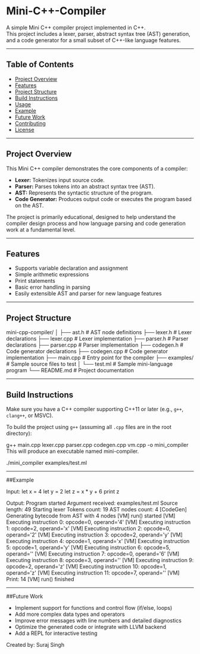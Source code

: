 # Mini-C++-Compiler


A simple Mini C++ compiler project implemented in C++.  
This project includes a lexer, parser, abstract syntax tree (AST) generation, and a code generator for a small subset of C++-like language features.

---

## Table of Contents
- [Project Overview](#project-overview)
- [Features](#features)
- [Project Structure](#project-structure)
- [Build Instructions](#build-instructions)
- [Usage](#usage)
- [Example](#example)
- [Future Work](#future-work)
- [Contributing](#contributing)
- [License](#license)

---

## Project Overview

This Mini C++ compiler demonstrates the core components of a compiler:
- **Lexer:** Tokenizes input source code.
- **Parser:** Parses tokens into an abstract syntax tree (AST).
- **AST:** Represents the syntactic structure of the program.
- **Code Generator:** Produces output code or executes the program based on the AST.

The project is primarily educational, designed to help understand the compiler design process and how language parsing and code generation work at a fundamental level.

---

## Features

- Supports variable declaration and assignment
- Simple arithmetic expressions
- Print statements
- Basic error handling in parsing
- Easily extensible AST and parser for new language features

---

## Project Structure
mini-cpp-compiler/
│
├── ast.h # AST node definitions
├── lexer.h # Lexer declarations
├── lexer.cpp # Lexer implementation
├── parser.h # Parser declarations
├── parser.cpp # Parser implementation
├── codegen.h # Code generator declarations
├── codegen.cpp # Code generator implementation
├── main.cpp # Entry point for the compiler
├── examples/ # Sample source files to test
│ └── test.ml # Sample mini-language program
└── README.md # Project documentation



---

## Build Instructions

Make sure you have a C++ compiler supporting C++11 or later (e.g., `g++`, `clang++`, or MSVC).

To build the project using `g++` (assuming all `.cpp` files are in the root directory):


g++ main.cpp lexer.cpp parser.cpp codegen.cpp vm.cpp -o mini_compiler
This will produce an executable named mini-compiler.

./mini_compiler examples/test.ml


---
##Example

Input:
let x = 4
let y = 2
let z = x * y + 6
print z


Output:
Program started
Argument received: examples/test.ml
Source length: 49
Starting lexer
Tokens count: 19
AST nodes count: 4
[CodeGen] Generating bytecode from AST with 4 nodes
[VM] run() started
[VM] Executing instruction 0: opcode=0, operand='4'
[VM] Executing instruction 1: opcode=2, operand='x'
[VM] Executing instruction 2: opcode=0, operand='2'
[VM] Executing instruction 3: opcode=2, operand='y'
[VM] Executing instruction 4: opcode=1, operand='x'
[VM] Executing instruction 5: opcode=1, operand='y'
[VM] Executing instruction 6: opcode=5, operand=''
[VM] Executing instruction 7: opcode=0, operand='6'
[VM] Executing instruction 8: opcode=3, operand=''
[VM] Executing instruction 9: opcode=2, operand='z'
[VM] Executing instruction 10: opcode=1, operand='z'
[VM] Executing instruction 11: opcode=7, operand=''
[VM] Print: 14
[VM] run() finished

---

##Future Work
- Implement support for functions and control flow (if/else, loops)
- Add more complex data types and operators
- Improve error messages with line numbers and detailed diagnostics
- Optimize the generated code or integrate with LLVM backend
- Add a REPL for interactive testing





Created by:
Suraj Singh

